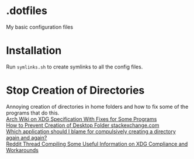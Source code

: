# .dotfiles
My basic configuration files

# Installation
Run `symlinks.sh` to create symlinks to all the config files.

# Stop Creation of Directories
Annoying creation of directories in home folders and how to fix some of the programs that do this.<br/>
[Arch Wiki on XDG Specification With Fixes for Some Programs](https://wiki.archlinux.org/title/XDG_Base_Directory#Partial)<br/>
[How to Prevent Creation of Desktop Folder stackexchange.com](https://unix.stackexchange.com/questions/37922/how-to-prevent-the-auto-creation-of-the-desktop-folder)<br/>
[Which application should I blame for compulsively creating a directory again and again?](https://unix.stackexchange.com/questions/21316/which-application-should-i-blame-for-compulsively-creating-a-directory-again-and)<br/>
[Reddit Thread Compiling Some Useful Information on XDG Compliance and Workarounds](https://www.reddit.com/r/linux/comments/971m0z/im_tired_of_folders_littering_my_home_directory/)<br/>
